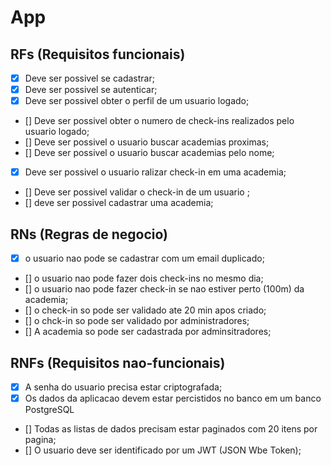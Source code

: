 # App

## RFs (Requisitos funcionais)

- [x] Deve ser possivel se cadastrar;
- [x] Deve ser possivel se autenticar;
- [x] Deve ser possivel obter o perfil de um usuario logado;
- [] Deve ser possivel obter o numero de check-ins realizados pelo usuario logado;
- [] Deve ser possivel o usuario buscar academias proximas;
- [] Deve ser possivel o usuario buscar academias pelo nome;
- [x] Deve ser possivel o usuario ralizar check-in em uma academia;
- [] Deve ser possivel validar o check-in de um usuario ;
- [] deve ser possivel cadastrar uma academia;

## RNs (Regras de negocio)

- [x] o usuario nao pode se cadastrar com um email duplicado;
- [] o usuario nao pode fazer dois check-ins no mesmo dia;
- [] o usuario nao pode fazer check-in se nao estiver perto
  (100m) da academia;
- [] o check-in so pode ser validado ate 20 min apos criado;
- [] o chck-in so pode ser validado por administradores;
- [] A academia so pode ser cadastrada por adminsitradores;

## RNFs (Requisitos nao-funcionais)

- [x] A senha do usuario precisa estar criptografada;
- [x] Os dados da aplicacao devem estar percistidos no banco em um banco PostgreSQL
- [] Todas as listas de dados precisam estar paginados com 20 itens por pagina;
- [] O usuario deve ser identificado por um JWT (JSON Wbe Token);
